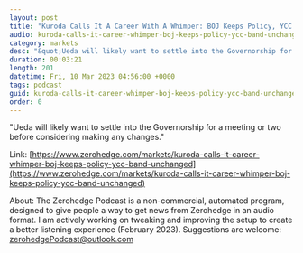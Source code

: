```yaml
---
layout: post
title: "Kuroda Calls It A Career With A Whimper: BOJ Keeps Policy, YCC Band Unchanged"
audio: kuroda-calls-it-career-whimper-boj-keeps-policy-ycc-band-unchanged-0
category: markets
desc: "&quot;Ueda will likely want to settle into the Governorship for a meeting or two before considering making any changes.&quot;"
duration: 00:03:21
length: 201
datetime: Fri, 10 Mar 2023 04:56:00 +0000
tags: podcast
guid: kuroda-calls-it-career-whimper-boj-keeps-policy-ycc-band-unchanged-0
order: 0
---
```

&quot;Ueda will likely want to settle into the Governorship for a meeting or two before considering making any changes.&quot;

Link: [https://www.zerohedge.com/markets/kuroda-calls-it-career-whimper-boj-keeps-policy-ycc-band-unchanged](https://www.zerohedge.com/markets/kuroda-calls-it-career-whimper-boj-keeps-policy-ycc-band-unchanged)

About: The Zerohedge Podcast is a non-commercial, automated program, designed to give people a way to get news from Zerohedge in an audio format.  I am actively working on tweaking and improving the setup to create a better listening experience (February 2023).  Suggestions are welcome: [zerohedgePodcast@outlook.com](mailto:zerohedgePodcast@outlook.com)